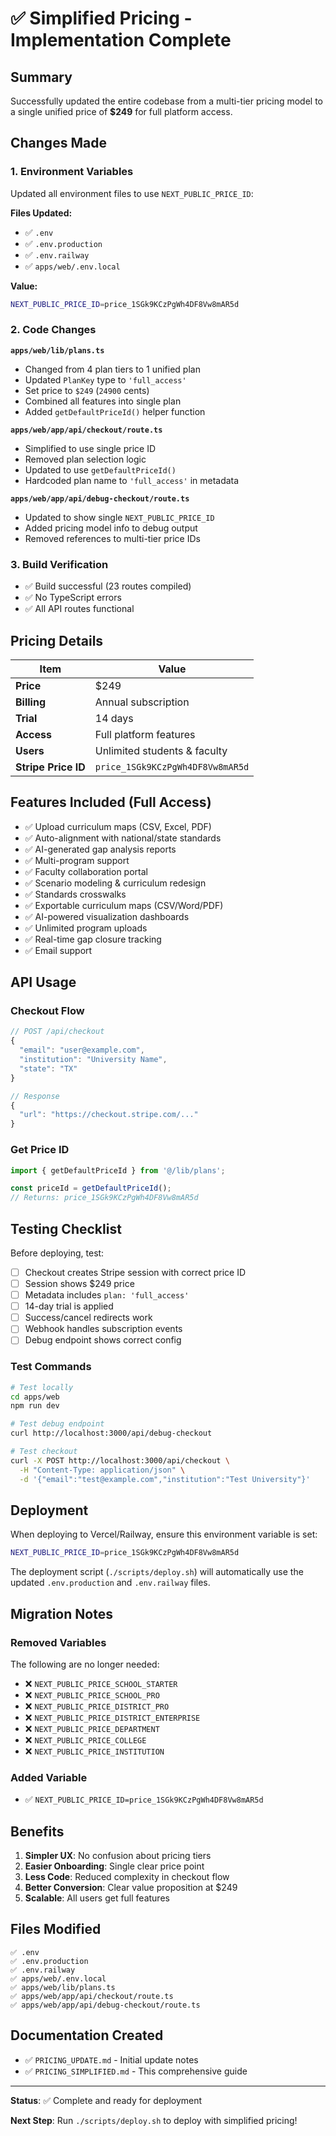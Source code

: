 # ✅ Simplified Pricing - Implementation Complete

## Summary
Successfully updated the entire codebase from a multi-tier pricing model to a single unified price of **$249** for full platform access.

## Changes Made

### 1. Environment Variables
Updated all environment files to use `NEXT_PUBLIC_PRICE_ID`:

**Files Updated:**
- ✅ `.env`
- ✅ `.env.production`
- ✅ `.env.railway`
- ✅ `apps/web/.env.local`

**Value:**
```bash
NEXT_PUBLIC_PRICE_ID=price_1SGk9KCzPgWh4DF8Vw8mAR5d
```

### 2. Code Changes

**`apps/web/lib/plans.ts`**
- Changed from 4 plan tiers to 1 unified plan
- Updated `PlanKey` type to `'full_access'`
- Set price to `$249` (`24900` cents)
- Combined all features into single plan
- Added `getDefaultPriceId()` helper function

**`apps/web/app/api/checkout/route.ts`**
- Simplified to use single price ID
- Removed plan selection logic
- Updated to use `getDefaultPriceId()`
- Hardcoded plan name to `'full_access'` in metadata

**`apps/web/app/api/debug-checkout/route.ts`**
- Updated to show single `NEXT_PUBLIC_PRICE_ID`
- Added pricing model info to debug output
- Removed references to multi-tier price IDs

### 3. Build Verification
- ✅ Build successful (23 routes compiled)
- ✅ No TypeScript errors
- ✅ All API routes functional

## Pricing Details

| Item | Value |
|------|-------|
| **Price** | $249 |
| **Billing** | Annual subscription |
| **Trial** | 14 days |
| **Access** | Full platform features |
| **Users** | Unlimited students & faculty |
| **Stripe Price ID** | `price_1SGk9KCzPgWh4DF8Vw8mAR5d` |

## Features Included (Full Access)

- ✅ Upload curriculum maps (CSV, Excel, PDF)
- ✅ Auto-alignment with national/state standards
- ✅ AI-generated gap analysis reports
- ✅ Multi-program support
- ✅ Faculty collaboration portal
- ✅ Scenario modeling & curriculum redesign
- ✅ Standards crosswalks
- ✅ Exportable curriculum maps (CSV/Word/PDF)
- ✅ AI-powered visualization dashboards
- ✅ Unlimited program uploads
- ✅ Real-time gap closure tracking
- ✅ Email support

## API Usage

### Checkout Flow
```typescript
// POST /api/checkout
{
  "email": "user@example.com",
  "institution": "University Name",
  "state": "TX"
}

// Response
{
  "url": "https://checkout.stripe.com/..."
}
```

### Get Price ID
```typescript
import { getDefaultPriceId } from '@/lib/plans';

const priceId = getDefaultPriceId();
// Returns: price_1SGk9KCzPgWh4DF8Vw8mAR5d
```

## Testing Checklist

Before deploying, test:

- [ ] Checkout creates Stripe session with correct price ID
- [ ] Session shows $249 price
- [ ] Metadata includes `plan: 'full_access'`
- [ ] 14-day trial is applied
- [ ] Success/cancel redirects work
- [ ] Webhook handles subscription events
- [ ] Debug endpoint shows correct config

### Test Commands
```bash
# Test locally
cd apps/web
npm run dev

# Test debug endpoint
curl http://localhost:3000/api/debug-checkout

# Test checkout
curl -X POST http://localhost:3000/api/checkout \
  -H "Content-Type: application/json" \
  -d '{"email":"test@example.com","institution":"Test University"}'
```

## Deployment

When deploying to Vercel/Railway, ensure this environment variable is set:

```bash
NEXT_PUBLIC_PRICE_ID=price_1SGk9KCzPgWh4DF8Vw8mAR5d
```

The deployment script (`./scripts/deploy.sh`) will automatically use the updated `.env.production` and `.env.railway` files.

## Migration Notes

### Removed Variables
The following are no longer needed:
- ❌ `NEXT_PUBLIC_PRICE_SCHOOL_STARTER`
- ❌ `NEXT_PUBLIC_PRICE_SCHOOL_PRO`
- ❌ `NEXT_PUBLIC_PRICE_DISTRICT_PRO`
- ❌ `NEXT_PUBLIC_PRICE_DISTRICT_ENTERPRISE`
- ❌ `NEXT_PUBLIC_PRICE_DEPARTMENT`
- ❌ `NEXT_PUBLIC_PRICE_COLLEGE`
- ❌ `NEXT_PUBLIC_PRICE_INSTITUTION`

### Added Variable
- ✅ `NEXT_PUBLIC_PRICE_ID=price_1SGk9KCzPgWh4DF8Vw8mAR5d`

## Benefits

1. **Simpler UX**: No confusion about pricing tiers
2. **Easier Onboarding**: Single clear price point
3. **Less Code**: Reduced complexity in checkout flow
4. **Better Conversion**: Clear value proposition at $249
5. **Scalable**: All users get full features

## Files Modified

```
✅ .env
✅ .env.production
✅ .env.railway
✅ apps/web/.env.local
✅ apps/web/lib/plans.ts
✅ apps/web/app/api/checkout/route.ts
✅ apps/web/app/api/debug-checkout/route.ts
```

## Documentation Created

- ✅ `PRICING_UPDATE.md` - Initial update notes
- ✅ `PRICING_SIMPLIFIED.md` - This comprehensive guide

---

**Status**: ✅ Complete and ready for deployment

**Next Step**: Run `./scripts/deploy.sh` to deploy with simplified pricing!

